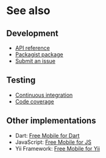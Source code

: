 # See also

## Development
- [API reference](https://api.belin.io/free-mobile.php)
- [Packagist package](https://packagist.org/packages/cedx/free-mobile)
- [Submit an issue](https://git.belin.io/cedx/free-mobile.php/issues)

## Testing
- [Continuous integration](https://github.com/cedx/free-mobile.php/actions)
- [Code coverage](https://coveralls.io/github/cedx/free-mobile.php/)

## Other implementations
- Dart: [Free Mobile for Dart](https://docs.belin.io/free-mobile.dart)
- JavaScript: [Free Mobile for JS](https://docs.belin.io/free-mobile.js)
- Yii Framework: [Free Mobile for Yii](https://docs.belin.io/yii2-free-mobile)

